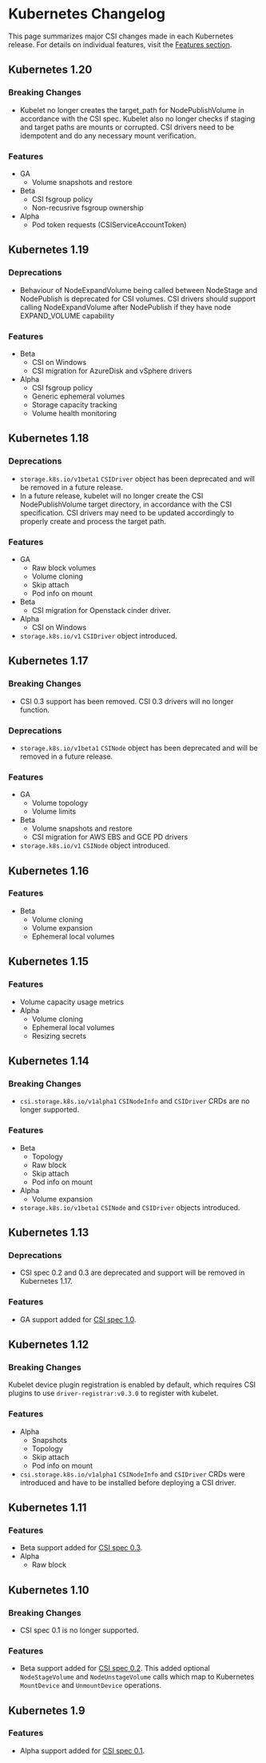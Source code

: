 # Kubernetes Changelog

This page summarizes major CSI changes made in each Kubernetes release. For
details on individual features, visit the [Features section](features.md).

## Kubernetes 1.20

### Breaking Changes
* Kubelet no longer creates the target_path for NodePublishVolume
in accordance with the CSI spec. Kubelet also no longer checks if staging and
target paths are mounts or corrupted. CSI drivers need to be idempotent and do
any necessary mount verification.

### Features
* GA
    * Volume snapshots and restore
* Beta
    * CSI fsgroup policy
    * Non-recusrive fsgroup ownership
* Alpha
    * Pod token requests (CSIServiceAccountToken)

## Kubernetes 1.19

### Deprecations
* Behaviour of NodeExpandVolume being called between NodeStage and NodePublish is
deprecated for CSI volumes. CSI drivers should support calling NodeExpandVolume
after NodePublish if they have node EXPAND_VOLUME capability

### Features
* Beta
    * CSI on Windows
    * CSI migration for AzureDisk and vSphere drivers
* Alpha
    * CSI fsgroup policy
    * Generic ephemeral volumes
    * Storage capacity tracking
    * Volume health monitoring

## Kubernetes 1.18

### Deprecations
* `storage.k8s.io/v1beta1` `CSIDriver` object has been deprecated and will be
  removed in a future release.
* In a future release, kubelet will no longer create the CSI NodePublishVolume
  target directory, in accordance with the CSI specification. CSI drivers may
  need to be updated accordingly to properly create and process the target path.

### Features
* GA
    * Raw block volumes
    * Volume cloning
    * Skip attach
    * Pod info on mount
* Beta
    * CSI migration for Openstack cinder driver.
* Alpha
    * CSI on Windows
* `storage.k8s.io/v1` `CSIDriver` object introduced.

## Kubernetes 1.17

### Breaking Changes
* CSI 0.3 support has been removed. CSI 0.3 drivers will no longer function.

### Deprecations
* `storage.k8s.io/v1beta1` `CSINode` object has been deprecated and will be
  removed in a future release.

### Features
* GA
    * Volume topology
    * Volume limits
* Beta
    * Volume snapshots and restore
    * CSI migration for AWS EBS and GCE PD drivers
* `storage.k8s.io/v1` `CSINode` object introduced.

## Kubernetes 1.16

### Features
* Beta
    * Volume cloning
    * Volume expansion
    * Ephemeral local volumes

## Kubernetes 1.15

### Features
* Volume capacity usage metrics
* Alpha
    * Volume cloning
    * Ephemeral local volumes
    * Resizing secrets

## Kubernetes 1.14

### Breaking Changes
* `csi.storage.k8s.io/v1alpha1` `CSINodeInfo` and `CSIDriver` CRDs are no longer supported.

### Features
* Beta
    * Topology
    * Raw block
    * Skip attach
    * Pod info on mount
* Alpha
    * Volume expansion
* `storage.k8s.io/v1beta1` `CSINode` and `CSIDriver` objects introduced.

## Kubernetes 1.13

### Deprecations
* CSI spec 0.2 and 0.3 are deprecated and support will be removed in Kubernetes 1.17.

### Features
* GA support added for [CSI spec
  1.0](https://github.com/container-storage-interface/spec/releases/tag/v1.0.0).

## Kubernetes 1.12

### Breaking Changes
Kubelet device plugin registration is enabled by default, which requires CSI
plugins to use `driver-registrar:v0.3.0` to register with kubelet.

### Features
* Alpha
    * Snapshots
    * Topology
    * Skip attach
    * Pod info on mount
* `csi.storage.k8s.io/v1alpha1` `CSINodeInfo` and `CSIDriver` CRDs were
  introduced and have to be installed before deploying a CSI driver.

## Kubernetes 1.11

### Features
* Beta support added for [CSI spec
  0.3](https://github.com/container-storage-interface/spec/releases/tag/v0.3.0).
* Alpha
    * Raw block

## Kubernetes 1.10

### Breaking Changes
* CSI spec 0.1 is no longer supported.

### Features
* Beta support added for [CSI spec 0.2](https://github.com/container-storage-interface/spec/releases/tag/v0.2.0).
  This added optional `NodeStageVolume` and `NodeUnstageVolume` calls which
  map to Kubernetes `MountDevice` and `UnmountDevice` operations.

## Kubernetes 1.9

### Features
* Alpha support added for [CSI spec
  0.1](https://github.com/container-storage-interface/spec/releases/tag/v0.1.0).
